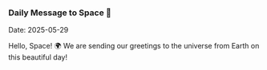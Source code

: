 ### Daily Message to Space 🌌
Date: 2025-05-29

Hello, Space! 🌍 We are sending our greetings to the universe from Earth on this beautiful day!
